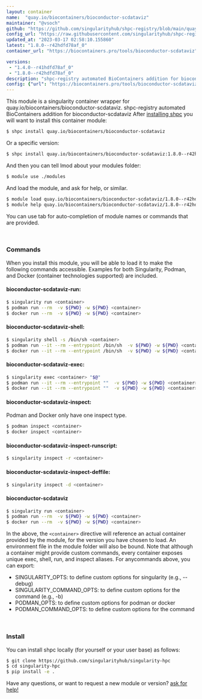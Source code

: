 ```yaml
---
layout: container
name:  "quay.io/biocontainers/bioconductor-scdataviz"
maintainer: "@vsoch"
github: "https://github.com/singularityhub/shpc-registry/blob/main/quay.io/biocontainers/bioconductor-scdataviz/container.yaml"
config_url: "https://raw.githubusercontent.com/singularityhub/shpc-registry/main/quay.io/biocontainers/bioconductor-scdataviz/container.yaml"
updated_at: "2023-03-17 02:58:10.155860"
latest: "1.8.0--r42hdfd78af_0"
container_url: "https://biocontainers.pro/tools/bioconductor-scdataviz"

versions:
 - "1.4.0--r41hdfd78af_0"
 - "1.8.0--r42hdfd78af_0"
description: "shpc-registry automated BioContainers addition for bioconductor-scdataviz"
config: {"url": "https://biocontainers.pro/tools/bioconductor-scdataviz", "maintainer": "@vsoch", "description": "shpc-registry automated BioContainers addition for bioconductor-scdataviz", "latest": {"1.8.0--r42hdfd78af_0": "sha256:04e17f0917d86c9de100e7a3486b24edd13979cb98adb890dfb45c2133bb2f74"}, "tags": {"1.4.0--r41hdfd78af_0": "sha256:fb1a15d3b65b7bdc1dcbb48187576815fa12ba7bd0ac1d946e64fec88d34ede5", "1.8.0--r42hdfd78af_0": "sha256:04e17f0917d86c9de100e7a3486b24edd13979cb98adb890dfb45c2133bb2f74"}, "docker": "quay.io/biocontainers/bioconductor-scdataviz"}
---
```


This module is a singularity container wrapper for quay.io/biocontainers/bioconductor-scdataviz.
shpc-registry automated BioContainers addition for bioconductor-scdataviz
After [installing shpc](#install) you will want to install this container module:


```bash
$ shpc install quay.io/biocontainers/bioconductor-scdataviz
```

Or a specific version:

```bash
$ shpc install quay.io/biocontainers/bioconductor-scdataviz:1.8.0--r42hdfd78af_0
```

And then you can tell lmod about your modules folder:

```bash
$ module use ./modules
```

And load the module, and ask for help, or similar.

```bash
$ module load quay.io/biocontainers/bioconductor-scdataviz/1.8.0--r42hdfd78af_0
$ module help quay.io/biocontainers/bioconductor-scdataviz/1.8.0--r42hdfd78af_0
```

You can use tab for auto-completion of module names or commands that are provided.

<br>

### Commands

When you install this module, you will be able to load it to make the following commands accessible.
Examples for both Singularity, Podman, and Docker (container technologies supported) are included.

#### bioconductor-scdataviz-run:

```bash
$ singularity run <container>
$ podman run --rm  -v ${PWD} -w ${PWD} <container>
$ docker run --rm  -v ${PWD} -w ${PWD} <container>
```

#### bioconductor-scdataviz-shell:

```bash
$ singularity shell -s /bin/sh <container>
$ podman run --it --rm --entrypoint /bin/sh  -v ${PWD} -w ${PWD} <container>
$ docker run --it --rm --entrypoint /bin/sh  -v ${PWD} -w ${PWD} <container>
```

#### bioconductor-scdataviz-exec:

```bash
$ singularity exec <container> "$@"
$ podman run --it --rm --entrypoint ""  -v ${PWD} -w ${PWD} <container> "$@"
$ docker run --it --rm --entrypoint ""  -v ${PWD} -w ${PWD} <container> "$@"
```

#### bioconductor-scdataviz-inspect:

Podman and Docker only have one inspect type.

```bash
$ podman inspect <container>
$ docker inspect <container>
```

#### bioconductor-scdataviz-inspect-runscript:

```bash
$ singularity inspect -r <container>
```

#### bioconductor-scdataviz-inspect-deffile:

```bash
$ singularity inspect -d <container>
```



#### bioconductor-scdataviz

```bash
$ singularity run <container>
$ podman run --rm  -v ${PWD} -w ${PWD} <container>
$ docker run --rm  -v ${PWD} -w ${PWD} <container>
```


In the above, the `<container>` directive will reference an actual container provided
by the module, for the version you have chosen to load. An environment file in the
module folder will also be bound. Note that although a container
might provide custom commands, every container exposes unique exec, shell, run, and
inspect aliases. For anycommands above, you can export:

 - SINGULARITY_OPTS: to define custom options for singularity (e.g., --debug)
 - SINGULARITY_COMMAND_OPTS: to define custom options for the command (e.g., -b)
 - PODMAN_OPTS: to define custom options for podman or docker
 - PODMAN_COMMAND_OPTS: to define custom options for the command

<br>

### Install

You can install shpc locally (for yourself or your user base) as follows:

```bash
$ git clone https://github.com/singularityhub/singularity-hpc
$ cd singularity-hpc
$ pip install -e .
```

Have any questions, or want to request a new module or version? [ask for help!](https://github.com/singularityhub/singularity-hpc/issues)